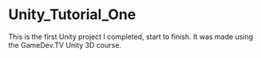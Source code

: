 # Unity_Tutorial_One
 This is the first Unity project I completed, start to finish. It was made using the GameDev.TV Unity 3D course.
